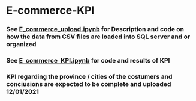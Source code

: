 # E-commerce-KPI

###  See [E_commerce_upload.ipynb](https://github.com/EsbenGammelgaard/E-commerce-KPI/blob/main/E_commerce_upload.ipynb) for Description and code on how the data from CSV files are loaded into SQL server and or organized

### See [E_commerce_KPI.ipynb](https://github.com/EsbenGammelgaard/E-commerce-KPI/blob/main/E_commerce_KPI.ipynb) for code and results of KPI 

### KPI regarding the province / cities of the costumers and conciusions are expected to be complete and uploaded 12/01/2021
